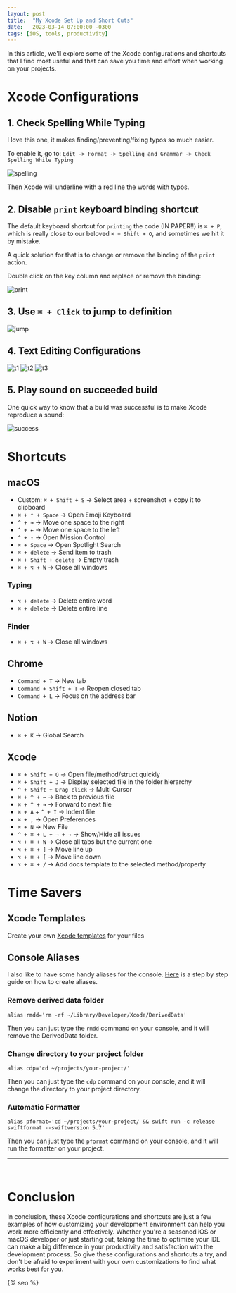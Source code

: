 ```yaml
---
layout: post
title:  "My Xcode Set Up and Short Cuts"
date:   2023-03-14 07:00:00 -0300
tags: [iOS, tools, productivity]
---
```


In this article, we'll explore some of the Xcode configurations and shortcuts that I find most useful and that can save you time and effort when working on your  projects.

# Xcode Configurations

## 1. Check Spelling While Typing
I love this one, it makes finding/preventing/fixing typos so much easier.

To enable it, go to: `Edit -> Format -> Spelling and Grammar -> Check Spelling While Typing`

![spelling]({{static.static_files}}/resources/xcode-setup/spelling.png)

Then Xcode will underline with a red line the words with typos.

## 2. Disable `print` keyboard binding shortcut

The default keyboard shortcut for `printing` the code (IN PAPER!!) is `⌘ + P`, which is really close to our beloved `⌘ + Shift + O`, and sometimes we hit it by mistake.

A quick solution for that is to change or remove the binding of the `print` action.

Double click on the key column and replace or remove the binding:

![print]({{static.static_files}}/resources/xcode-setup/print-shortcut.png)

## 3. Use `⌘ + Click` to jump to definition

![jump]({{static.static_files}}/resources/xcode-setup/jump-to-def.png)

## 4. Text Editing Configurations

![t1]({{static.static_files}}/resources/xcode-setup/t1.png)
![t2]({{static.static_files}}/resources/xcode-setup/t2.png)
![t3]({{static.static_files}}/resources/xcode-setup/t3.png)

## 5. Play sound on succeeded build

One quick way to know that a build was successful is to make Xcode reproduce a sound:

![success]({{static.static_files}}/resources/xcode-setup/success.png)

# Shortcuts

## macOS
* Custom: `⌘ + Shift + S` → Select area + screenshot + copy it to clipboard
* `⌘ + ⌃ + Space` → Open Emoji Keyboard
* `^ + →` → Move one space to the right
* `^ + ←` → Move one space to the left 
* `^ + ↑` → Open Mission Control
* `⌘ + Space` → Open Spotlight Search
* `⌘ + delete` → Send item to trash
* `⌘ + Shift + delete` → Empty trash
* `⌘ + ⌥ + W` → Close all windows

### Typing
* `⌥ + delete` → Delete entire word
* `⌘ + delete` → Delete entire line

### Finder
* `⌘ + ⌥ + W` → Close all windows

## Chrome
* `Command + T` → New tab
* `Command + Shift + T` → Reopen closed tab
* `Command + L` → Focus on the address bar

## Notion
* `⌘ + K` → Global Search

## Xcode
* `⌘ + Shift + O` → Open file/method/struct quickly
* `⌘ + Shift + J` → Display selected file in the folder hierarchy
* `^ + Shift + Drag click` → Multi Cursor
* `⌘ + ^ + ←` → Back to previous file
* `⌘ + ^ + →` → Forward to next file
* `⌘ + A` + `^ + I` → Indent file
* `⌘ + ,` → Open Preferences
* `⌘ + N` → New File
* `^ + ⌘ + L + → + →` → Show/Hide all issues
* `⌥ + ⌘ + W` → Close all tabs but the current one
* `⌥ + ⌘ + ]` → Move line up
* `⌥ + ⌘ + [` → Move line down
* `⌥ + ⌘ + /` → Add docs template to the selected method/property

# Time Savers

## Xcode Templates
Create your own [Xcode templates](/2023-01-27-new-app-xcode-templates/) for your files

## Console Aliases

I also like to have some handy aliases for the console. [Here](https://linuxhint.com/configure-use-aliases-zsh/) is a step by step guide on how to create aliases.

### Remove derived data folder

`alias rmdd='rm -rf ~/Library/Developer/Xcode/DerivedData'`

Then you can just type the `rmdd` command on your console, and it will remove the DerivedData folder.

### Change directory to your project folder

`alias cdp='cd ~/projects/your-project/'`

Then you can just type the `cdp` command on your console, and it will change the directory to your project directory.

### Automatic Formatter

`alias pformat='cd ~/projects/your-project/ && swift run -c release swiftformat --swiftversion 5.7'`

Then you can just type the `pformat` command on your console, and it will run the formatter on your project.

---

<br>

# Conclusion

In conclusion, these Xcode configurations and shortcuts are just a few examples of how customizing your development environment can help you work more efficiently and effectively. Whether you're a seasoned iOS or macOS developer or just starting out, taking the time to optimize your IDE can make a big difference in your productivity and satisfaction with the development process. So give these configurations and shortcuts a try, and don't be afraid to experiment with your own customizations to find what works best for you.

<!-- Do not remove - SEO meta tags -->
{% seo %}